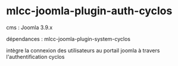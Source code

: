 # mlcc-joomla-plugin-auth-cyclos

cms : Joomla 3.9.x

dépendances : mlcc-joomla-plugin-system-cyclos

intègre la connexion des utilisateurs au portail joomla à travers l'authentification cyclos
